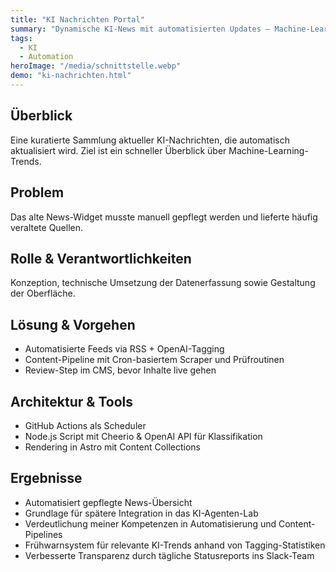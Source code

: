 ```yaml
---
title: "KI Nachrichten Portal"
summary: "Dynamische KI-News mit automatisierten Updates – Machine-Learning-Trends und AI-Entwicklungen im Überblick"
tags:
  - KI
  - Automation
heroImage: "/media/schnittstelle.webp"
demo: "ki-nachrichten.html"
---
```

## Überblick
Eine kuratierte Sammlung aktueller KI-Nachrichten, die automatisch aktualisiert wird. Ziel ist ein schneller Überblick über Machine-Learning-Trends.

## Problem
Das alte News-Widget musste manuell gepflegt werden und lieferte häufig veraltete Quellen.

## Rolle & Verantwortlichkeiten
Konzeption, technische Umsetzung der Datenerfassung sowie Gestaltung der Oberfläche.

## Lösung & Vorgehen
- Automatisierte Feeds via RSS + OpenAI-Tagging
- Content-Pipeline mit Cron-basiertem Scraper und Prüfroutinen
- Review-Step im CMS, bevor Inhalte live gehen

## Architektur & Tools
- GitHub Actions als Scheduler
- Node.js Script mit Cheerio & OpenAI API für Klassifikation
- Rendering in Astro mit Content Collections

## Ergebnisse
- Automatisiert gepflegte News-Übersicht
- Grundlage für spätere Integration in das KI-Agenten-Lab
- Verdeutlichung meiner Kompetenzen in Automatisierung und Content-Pipelines
- Frühwarnsystem für relevante KI-Trends anhand von Tagging-Statistiken
- Verbesserte Transparenz durch tägliche Statusreports ins Slack-Team
